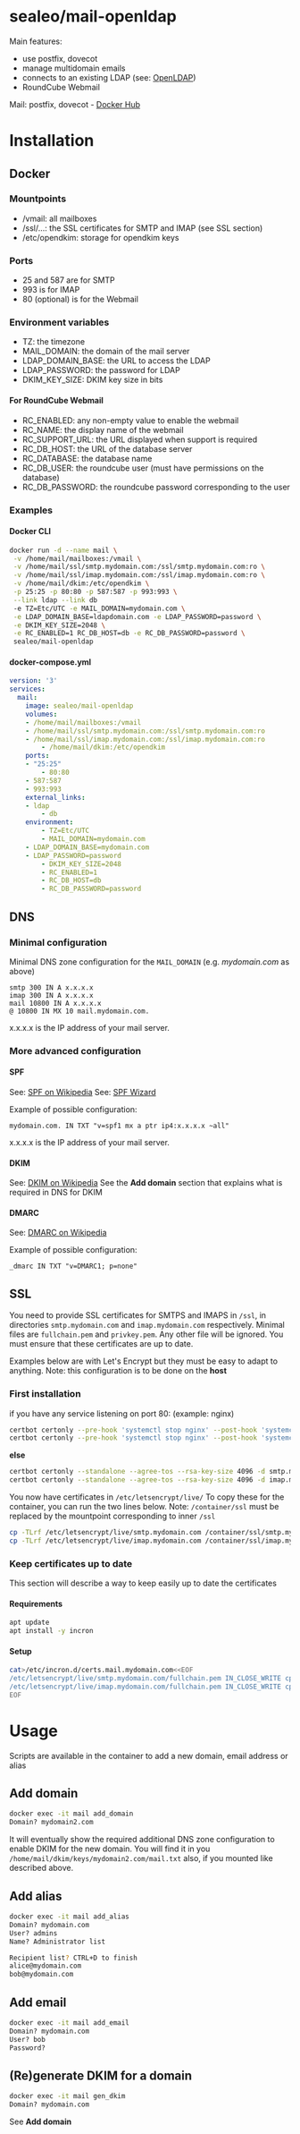 # sealeo/mail-openldap

Main features:
* use postfix, dovecot
* manage multidomain emails
* connects to an existing LDAP (see: [OpenLDAP](https://hub.docker.com/r/sealeo/openldap/))
* RoundCube Webmail

Mail: postfix, dovecot - [Docker Hub](https://hub.docker.com/r/sealeo/mail-openldap/) 

# Installation
## Docker

### Mountpoints
- /vmail: all mailboxes
- /ssl/...: the SSL certificates for SMTP and IMAP (see SSL section)
- /etc/opendkim: storage for opendkim keys

### Ports
- 25 and 587 are for SMTP
- 993 is for IMAP
- 80 (optional) is for the Webmail

### Environment variables
- TZ: the timezone
- MAIL_DOMAIN: the domain of the mail server
- LDAP_DOMAIN_BASE: the URL to access the LDAP
- LDAP_PASSWORD: the password for LDAP
- DKIM_KEY_SIZE: DKIM key size in bits

#### For RoundCube Webmail
- RC_ENABLED: any non-empty value to enable the webmail
- RC_NAME: the display name of the webmail
- RC_SUPPORT_URL: the URL displayed when support is required
- RC_DB_HOST: the URL of the database server
- RC_DATABASE: the database name
- RC_DB_USER: the roundcube user (must have permissions on the database)
- RC_DB_PASSWORD: the roundcube password corresponding to the user

### Examples
#### Docker CLI
```bash
docker run -d --name mail \
 -v /home/mail/mailboxes:/vmail \
 -v /home/mail/ssl/smtp.mydomain.com:/ssl/smtp.mydomain.com:ro \
 -v /home/mail/ssl/imap.mydomain.com:/ssl/imap.mydomain.com:ro \
 -v /home/mail/dkim:/etc/opendkim \
 -p 25:25 -p 80:80 -p 587:587 -p 993:993 \
 --link ldap --link db
 -e TZ=Etc/UTC -e MAIL_DOMAIN=mydomain.com \
 -e LDAP_DOMAIN_BASE=ldapdomain.com -e LDAP_PASSWORD=password \
 -e DKIM_KEY_SIZE=2048 \
 -e RC_ENABLED=1 RC_DB_HOST=db -e RC_DB_PASSWORD=password \
 sealeo/mail-openldap
```

#### docker-compose.yml
```yaml
version: '3'
services:
  mail:
    image: sealeo/mail-openldap
    volumes:
    - /home/mail/mailboxes:/vmail
    - /home/mail/ssl/smtp.mydomain.com:/ssl/smtp.mydomain.com:ro
    - /home/mail/ssl/imap.mydomain.com:/ssl/imap.mydomain.com:ro
		- /home/mail/dkim:/etc/opendkim
    ports:
    - "25:25"
		- 80:80
    - 587:587
    - 993:993
    external_links:
    - ldap
		- db
    environment:
		- TZ=Etc/UTC
		- MAIL_DOMAIN=mydomain.com
    - LDAP_DOMAIN_BASE=mydomain.com
    - LDAP_PASSWORD=password
		- DKIM_KEY_SIZE=2048
		- RC_ENABLED=1
		- RC_DB_HOST=db
		- RC_DB_PASSWORD=password
```

## DNS
### Minimal configuration
Minimal DNS zone configuration for the `MAIL_DOMAIN` (e.g. *mydomain.com* as above)
```
smtp 300 IN A x.x.x.x
imap 300 IN A x.x.x.x
mail 10800 IN A x.x.x.x
@ 10800 IN MX 10 mail.mydomain.com.
```
x.x.x.x is the IP address of your mail server.

### More advanced configuration
#### SPF
See: [SPF on Wikipedia](https://en.wikipedia.org/wiki/Sender_Policy_Framework)
See: [SPF Wizard](https://www.spfwizard.net/)

Example of possible configuration:
```
mydomain.com. IN TXT "v=spf1 mx a ptr ip4:x.x.x.x ~all"
```
x.x.x.x is the IP address of your mail server.

#### DKIM
See: [DKIM on Wikipedia](https://en.wikipedia.org/wiki/DomainKeys_Identified_Mail)
See the **Add domain** section that explains what is required in DNS for DKIM

#### DMARC
See: [DMARC on Wikipedia](https://en.wikipedia.org/wiki/DMARC)

Example of possible configuration:
```
_dmarc IN TXT "v=DMARC1; p=none"
```

## SSL
You need to provide SSL certificates for SMTPS and IMAPS in `/ssl`, in directories `smtp.mydomain.com` and `imap.mydomain.com` respectively.
Minimal files are `fullchain.pem` and `privkey.pem`. Any other file will be ignored.
You must ensure that these certificates are up to date.

Examples below are with Let's Encrypt but they must be easy to adapt to anything.
Note: this configuration is to be done on the **host**

### First installation
if you have any service listening on port 80: (example: nginx)
```bash
certbot certonly --pre-hook 'systemctl stop nginx' --post-hook 'systemctl start nginx' --standalone --agree-tos --rsa-key-size 4096 -d smtp.mydomain.com
certbot certonly --pre-hook 'systemctl stop nginx' --post-hook 'systemctl start nginx' --standalone --agree-tos --rsa-key-size 4096 -d imap.mydomain.com
```
**else**
```bash
certbot certonly --standalone --agree-tos --rsa-key-size 4096 -d smtp.mydomain.com
certbot certonly --standalone --agree-tos --rsa-key-size 4096 -d imap.mydomain.com
```

You now have certificates in `/etc/letsencrypt/live/`
To copy these for the container, you can run the two lines below.
Note: `/container/ssl` must be replaced by the mountpoint corresponding to inner `/ssl`
```bash
cp -TLrf /etc/letsencrypt/live/smtp.mydomain.com /container/ssl/smtp.mydomain.com
cp -TLrf /etc/letsencrypt/live/imap.mydomain.com /container/ssl/imap.mydomain.com
```
### Keep certificates up to date
This section will describe a way to keep easily up to date the certificates

#### Requirements
```bash
apt update
apt install -y incron
```

#### Setup
```bash
cat>/etc/incron.d/certs.mail.mydomain.com<<EOF
/etc/letsencrypt/live/smtp.mydomain.com/fullchain.pem IN_CLOSE_WRITE cp -LTrf /etc/letsencrypt/live/smtp.mydomain.com /data/containers/email/ssl/smtp.mydomain.com
/etc/letsencrypt/live/imap.mydomain.com/fullchain.pem IN_CLOSE_WRITE cp -LTrf /etc/letsencrypt/live/imap.mydomain.com /data/containers/email/ssl/imap.mydomain.com
EOF
```

# Usage
Scripts are available in the container to add a new domain, email address or alias

## Add domain
```bash
docker exec -it mail add_domain
Domain? mydomain2.com
```

It will eventually show the required additional DNS zone configuration to enable DKIM for the new domain.
You will find it in you `/home/mail/dkim/keys/mydomain2.com/mail.txt` also, if you mounted like described above.

## Add alias
```bash
docker exec -it mail add_alias
Domain? mydomain.com
User? admins
Name? Administrator list

Recipient list? CTRL+D to finish
alice@mydomain.com
bob@mydomain.com
```

## Add email
```bash
docker exec -it mail add_email
Domain? mydomain.com
User? bob
Password?
```

## (Re)generate DKIM for a domain
```bash
docker exec -it mail gen_dkim
Domain? mydomain.com
```
See **Add domain**
